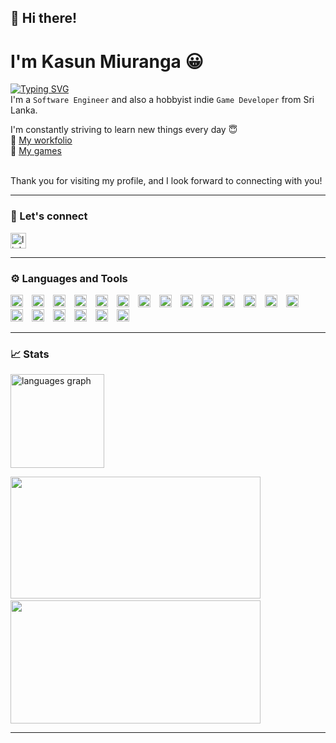 ## 👋 Hi there!
# I'm Kasun Miuranga 😀

[![Typing SVG](https://readme-typing-svg.demolab.com/?lines=Software+Engineer;Game+Developer;Graphic+Designer)](https://git.io/typing-svg) <br>
I'm a `Software Engineer` and also a hobbyist indie `Game Developer` from Sri Lanka. <br> 

I'm constantly striving to learn new things every day 😇
<br>
🔗 <a href='https://themiu.github.io/my-workfolio'> My workfolio </a> 
<br>
🔗 <a href='https://github.com/MIUSOFT-Games'> My games </a>

<br>
Thank you for visiting my profile, and I look forward to connecting with you! 

---

### 🤝 Let's connect
<a href="https://www.linkedin.com/in/kasun-miuranga" target="_blank">
    <img src="https://img.shields.io/static/v1?message=LinkedIn&logo=linkedin&label=&color=0077B5&logoColor=white&labelColor=&style=for-the-badge" height="25" alt="linkedin logo"  />
</a>

---

### ⚙ Languages and Tools

<p>
    <img alt="Java" width="20px" style="padding-right:10px;" src="https://www.svgrepo.com/show/184143/java.svg"/>
    <img alt="JavaScript" width="20px" style="padding-right:10px;" src="https://www.svgrepo.com/show/349419/javascript.svg"/>
    <img alt="TypeScript" width="20px" style="padding-right:10px;" src="https://www.svgrepo.com/show/349540/typescript.svg"/>
    <img alt="React" width="20px" style="padding-right:10px;" src="https://www.svgrepo.com/show/354259/react.svg"/>
    <img alt="Spring" width="20px" style="padding-right:10px;" src="https://www.svgrepo.com/show/376350/spring.svg"/>
    <img alt="NodeJS" width="20px" style="padding-right:10px;" src="https://www.svgrepo.com/show/378837/node.svg"/>
    <img alt="MongoDB" width="20px" style="padding-right:10px;" src="https://www.svgrepo.com/show/373845/mongo.svg"/>
    <img alt="C#" width="20px" style="padding-right:10px;" src="https://cdn.worldvectorlogo.com/logos/c--4.svg"/>
    <img alt="GitHub" width="20px" style="padding-right:10px;" src="https://upload.wikimedia.org/wikipedia/commons/thumb/a/ae/Github-desktop-logo-symbol.svg/2048px-Github-desktop-logo-symbol.svg.png"/>
    <img alt="VSCode" width="20px" style="padding-right:10px;" src="https://www.svgrepo.com/show/374171/vscode.svg"/>
    <img alt="InteliJ" width="20px" style="padding-right:10px;" src="https://upload.wikimedia.org/wikipedia/commons/thumb/9/9c/IntelliJ_IDEA_Icon.svg/2048px-IntelliJ_IDEA_Icon.svg.png"/>
    <img alt="SceneBuilder" width="20px" style="padding-right:10px;" src="https://i0.wp.com/gluonhq.com/wp-content/uploads/2015/02/SceneBuilderLogo.png?fit=781%2C781&ssl=1"/>
    <img alt="Visual Studio" width="20px" style="padding-right:10px;" src="https://upload.wikimedia.org/wikipedia/commons/thumb/5/59/Visual_Studio_Icon_2019.svg/2060px-Visual_Studio_Icon_2019.svg.png"/>
    <img alt="Godot" width="20px" style="padding-right:10px;" src="https://upload.wikimedia.org/wikipedia/commons/6/6a/Godot_icon.svg"/>
    <img alt="GDevelop" width="20px" style="padding-right:10px;" src="https://forum.gdevelop.io/uploads/default/original/1X/0344165e7f6a1db1adf720b2fdee28201a9079d3.png"/>
    <img alt="Unity" width="20px" style="padding-right:10px;" src="https://companieslogo.com/img/orig/U-ea48bc1d.png?t=1634728034"/>
    <img alt="Illustrator" width="20px" style="padding-right:10px;" src="https://upload.wikimedia.org/wikipedia/commons/thumb/f/fb/Adobe_Illustrator_CC_icon.svg/2101px-Adobe_Illustrator_CC_icon.svg.png"/>
    <img alt="Photoshop" width="20px" style="padding-right:10px;" src="https://upload.wikimedia.org/wikipedia/commons/thumb/a/af/Adobe_Photoshop_CC_icon.svg/1051px-Adobe_Photoshop_CC_icon.svg.png"/>
    <img alt="Premiere Pro" width="20px" style="padding-right:10px;" src="https://upload.wikimedia.org/wikipedia/commons/thumb/4/40/Adobe_Premiere_Pro_CC_icon.svg/2101px-Adobe_Premiere_Pro_CC_icon.svg.png"/>
    <img alt="Animate" width="20px" style="padding-right:10px;" src="https://upload.wikimedia.org/wikipedia/commons/thumb/0/0f/Adobe_Animate_CC_icon_%282020%29.svg/1200px-Adobe_Animate_CC_icon_%282020%29.svg.png"/>
</p>

---

### 📈 Stats

<img src="https://github-readme-stats.vercel.app/api/top-langs?username=themiu&locale=en&hide_title=false&layout=compact&card_width=900&langs_count=5&theme=gruvbox&hide_border=false" height="150" alt="languages graph"  />
<p><img alt="" src="https://github-readme-stats.vercel.app/api?username=themiu&amp;show_icons=true&amp;theme=gruvbox" style="height:195px; width:400px" />
&nbsp; &nbsp;
<img alt="" src="https://streak-stats.demolab.com?user=themiu&amp;theme=gruvbox&amp;border_radius=1" style="height:197px; width:400px" />
</p>

---

